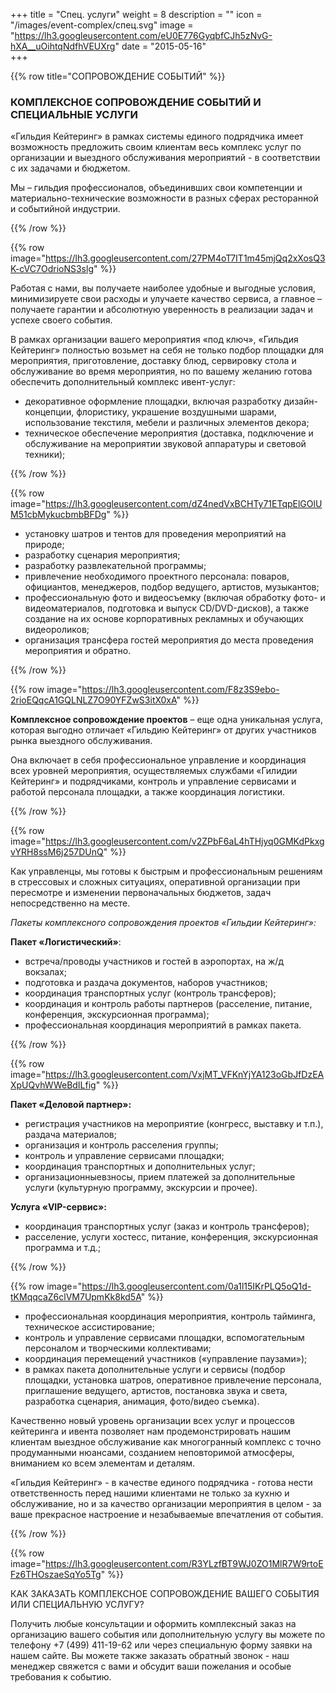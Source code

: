 +++
title = "Спец. услуги"
weight = 8
description = ""
icon = "/images/event-complex/спец.svg"
image = "https://lh3.googleusercontent.com/eU0E776GyqbfCJh5zNvG-hXA__uOihtqNdfhVEUXrg"
date = "2015-05-16"  
+++

{{% row title="СОПРОВОЖДЕНИЕ СОБЫТИЙ" %}}

### КОМПЛЕКСНОЕ СОПРОВОЖДЕНИЕ СОБЫТИЙ И СПЕЦИАЛЬНЫЕ УСЛУГИ

«Гильдия Кейтеринг» в рамках системы единого подрядчика имеет возможность предложить своим клиентам весь комплекс услуг по организации и выездного обслуживания мероприятий - в соответствии с их задачами и бюджетом.

<!--more-->

Мы – гильдия профессионалов, объединивших свои компетенции и материально-технические возможности в разных сферах ресторанной и событийной индустрии.

{{% /row %}}

{{% row image="https://lh3.googleusercontent.com/27PM4oT7IT1m45mjQq2xXosQ3K-cVC7OdrioNS3slg" %}}

Работая с нами, вы получаете наиболее удобные и выгодные условия, минимизируете свои расходы и улучаете качество сервиса, а главное – получаете гарантии и абсолютную уверенность в реализации задач и успехе своего события.

В рамках организации вашего мероприятия «под ключ», «Гильдия Кейтеринг» полностью возьмет на себя не только подбор площадки для мероприятия, приготовление, доставку блюд, сервировку стола и обслуживание во время мероприятия, но по вашему желанию готова обеспечить  дополнительный комплекс ивент-услуг:

- декоративное оформление площадки, включая разработку дизайн-концепции, флористику, украшение воздушными шарами, использование текстиля, мебели и различных элементов декора;
- техническое обеспечение мероприятия (доставка, подключение и обслуживание на мероприятии звуковой аппаратуры и световой техники);

{{% /row %}}

{{% row image="https://lh3.googleusercontent.com/dZ4nedVxBCHTy71ETqpElGOlUM51cbMykucbmbBFDg" %}}

- установку шатров и тентов для проведения мероприятий на природе;
- разработку сценария мероприятия;
- разработку развлекательной программы;
- привлечение необходимого проектного персонала: поваров, официантов, менеджеров, подбор ведущего, артистов, музыкантов;
- профессиональную фото и видеосъемку (включая обработку фото- и видеоматериалов, подготовка и выпуск CD/DVD-дисков), а также создание на их основе корпоративных рекламных и обучающих видеороликов;
- организация трансфера гостей мероприятия до места проведения мероприятия и обратно.

{{% /row %}}

{{% row image="https://lh3.googleusercontent.com/F8z3S9ebo-2rioEQqcA1GQLNLZ7O90YFZwS3itX0xA" %}}

**Комплексное сопровождение проектов** – еще одна уникальная услуга, которая выгодно отличает «Гильдию Кейтеринг» от других участников рынка выездного обслуживания.

Она включает в себя профессиональное управление и координация всех уровней мероприятия, осуществляемых службами «Гилидии Кейтеринг» и подрядчиками, контроль и управление сервисами и работой персонала площадки, а также координация логистики.

{{% /row %}}

{{% row image="https://lh3.googleusercontent.com/v2ZPbF6aL4hTHjyq0GMKdPkxgvYRH8ssM6j257DUnQ" %}}

Как управленцы, мы готовы к быстрым и профессиональным решениям в стрессовых и сложных ситуациях, оперативной организации при пересмотре и изменении первоначальных бюджетов, задач непосредственно на месте.

_Пакеты комплексного сопровождения проектов «Гильдии Кейтеринг»:_

**Пакет «Логистический»**:

- встреча/проводы участников и гостей в аэропортах, на ж/д вокзалах;
- подготовка и раздача документов, наборов участников;
- координация транспортных услуг (контроль трансферов);
- координация и контроль работы партнеров (расселение, питание, конференция, экскурсионная программа);
- профессиональная координация мероприятий в рамках пакета.

{{% /row %}}

{{% row image="https://lh3.googleusercontent.com/VxjMT_VFKnYjYA123oGbJfDzEAXpUQvhWWeBdILfig" %}}

**Пакет «Деловой партнер»:**

- регистрация участников на мероприятие (конгресс, выставку и т.п.), раздача материалов;
- организация и контроль расселения группы;
- контроль и управление сервисами площадки;
- координация транспортных и дополнительных услуг;
- организационныевзносы, прием платежей за дополнительные услуги (культурную программу, экскурсии и прочее).

**Услуга «VIP-сервис»:**

- координация транспортных услуг (заказ и контроль трансферов);
- расселение, услуги хостесс, питание, конференция, экскурсионная программа и т.д.;

{{% /row %}}

{{% row image="https://lh3.googleusercontent.com/0a1l15IKrPLQ5oQ1d-tKMqqcaZ6clVM7UpmKk8kd5A" %}}

- профессиональная координация мероприятия, контроль тайминга, техническое ассистирование;
- контроль и управление сервисами площадки, вспомогательным персоналом и творческими коллективами;
- координация перемещений участников («управление паузами»);
- в рамках пакета дополнительные услуги и сервисы (подбор площадки, установка шатров, оперативное привлечение персонала,  приглашение ведущего, артистов, постановка звука и света, разработка сценария, анимация, фото/видео съемка).

Качественно новый уровень организации всех услуг и процессов кейтеринга и ивента позволяет нам продемонстрировать нашим клиентам выездное обслуживание как многогранный комплекс с точно продуманными нюансами, созданием неповторимой атмосферы, вниманием ко всем элементам и деталям.

«Гильдия Кейтеринг» - в качестве единого подрядчика - готова нести ответственность перед нашими клиентами не только за кухню и обслуживание, но и за качество организации мероприятия в целом - за ваше прекрасное настроение и незабываемые впечатления от события.

{{% /row %}}

{{% row image="https://lh3.googleusercontent.com/R3YLzfBT9WJ0ZO1MlR7W9rtoEFz6THOszaeSqYo5Tg" %}}

КАК ЗАКАЗАТЬ КОМПЛЕКСНОЕ СОПРОВОЖДЕНИЕ ВАШЕГО СОБЫТИЯ ИЛИ СПЕЦИАЛЬНУЮ УСЛУГУ?

Получить любые консультации и оформить комплексный заказ на организацию вашего события или дополнительную услугу вы можете по телефону +7 (499) 411-19-62 или через специальную форму заявки на нашем сайте. Вы можете также заказать обратный звонок - наш менеджер свяжется с вами и обсудит ваши пожелания и особые требования к событию.
